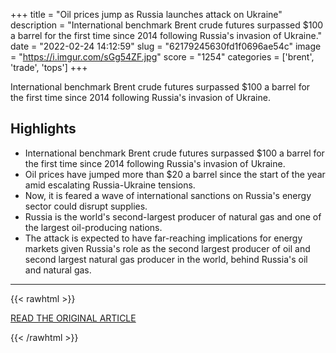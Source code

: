 +++
title = "Oil prices jump as Russia launches attack on Ukraine"
description = "International benchmark Brent crude futures surpassed $100 a barrel for the first time since 2014 following Russia's invasion of Ukraine."
date = "2022-02-24 14:12:59"
slug = "62179245630fd1f0696ae54c"
image = "https://i.imgur.com/sGg54ZF.jpg"
score = "1254"
categories = ['brent', 'trade', 'tops']
+++

International benchmark Brent crude futures surpassed $100 a barrel for the first time since 2014 following Russia's invasion of Ukraine.

## Highlights

- International benchmark Brent crude futures surpassed $100 a barrel for the first time since 2014 following Russia's invasion of Ukraine.
- Oil prices have jumped more than $20 a barrel since the start of the year amid escalating Russia-Ukraine tensions.
- Now, it is feared a wave of international sanctions on Russia's energy sector could disrupt supplies.
- Russia is the world's second-largest producer of natural gas and one of the largest oil-producing nations.
- The attack is expected to have far-reaching implications for energy markets given Russia's role as the second largest producer of oil and second largest natural gas producer in the world, behind Russia's oil and natural gas.

---

{{< rawhtml >}}
  <p class="article-category">
    <a target="_blank" href="https://www.cnbc.com/2022/02/24/oil-prices-jump-as-russia-launches-attack-on-ukraine.html">READ THE ORIGINAL ARTICLE</a>
  </p>
{{< /rawhtml >}}
